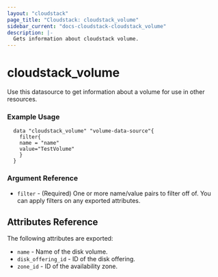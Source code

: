 ```yaml
---
layout: "cloudstack"
page_title: "Cloudstack: cloudstack_volume"
sidebar_current: "docs-cloudstack-cloudstack_volume"
description: |-
  Gets information about cloudstack volume.
---
```


# cloudstack_volume

Use this datasource to get information about a volume for use in other resources.

### Example Usage

```hcl
  data "cloudstack_volume" "volume-data-source"{
    filter{
    name = "name"
    value="TestVolume"
    }
  }
```

### Argument Reference

* `filter` - (Required) One or more name/value pairs to filter off of. You can apply filters on any exported attributes.

## Attributes Reference

The following attributes are exported:

* `name` - Name of the disk volume.
* `disk_offering_id` - ID of the disk offering.
* `zone_id` - ID of the availability zone.
